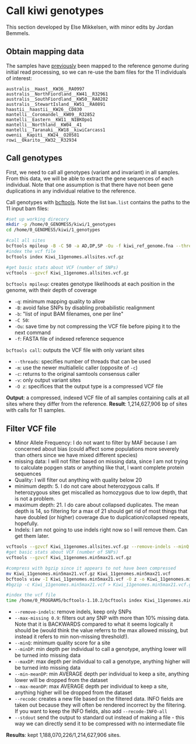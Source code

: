 # Call kiwi genotypes

This section developed by Else Mikkelsen, with minor edits by Jordan Bemmels.

## Obtain mapping data

The samples have [previously](https://github.com/jordanbemmels/kiwi-holocene/blob/main/02_Initial_read_processing.md) been mapped to the reference genome during initial read processing, so we can re-use the bam files for the 11 individuals of interest:

```
australis__Haast__KW36__RA0997
australis__NorthFiordland__KW41__R32961
australis__SouthFiordland__KW50__RA0202
australis__StewartIsland__KW51__RA0891
haastii__haastii__KW26__CD830
mantelli__Coromandel__KW09__R32852
mantelli__Eastern__KW11__NIBKOpo1
mantelli__Northland__KW04__41
mantelli__Taranaki__KW18__kiwiCarcass1
owenii__Kapiti__KW24__O20581
rowi__Okarito__KW32__R32934
```

## Call genotypes

First, we need to call all genotypes (variant and invariant) in all samples. From this data, we will be able to extract the gene sequences of each individual. Note that one assumption is that there have not been gene duplications in any individual relative to the reference.

Call genotypes with [bcftools](https://samtools.github.io/bcftools/). Note the list ```bam.list``` contains the paths to the 11 input bam files:

```bash
#set up working direcory
mkdir -p /home/0_GENOMES5/kiwi/1_genotypes
cd /home/0_GENOMES5/kiwi/1_genotypes

#call all sites
bcftools mpileup -B -C 50 -a AD,DP,SP -Ou -f kiwi_ref_genome.fna --threads 40 -b bam.list | bcftools call --threads 20 -f GQ,GP -m -O z - > Kiwi_11genomes.allsites.vcf.gz
#index the vcf file
bcftools index Kiwi_11genomes.allsites.vcf.gz

#get basic stats about VCF (number of SNPs)
vcftools --gzvcf Kiwi_11genomes.allsites.vcf.gz

```
`bcftools mpileup`: creates genotype likelihoods at each position in the genome, with their depth of coverage
* `-q`: minimum mapping quality to allow
* `-B`: avoid false SNPs by disabling probabilistic realignment
* `-b`: "list of input BAM filenames, one per line"
* `-C 50`: 
* `-Ou`: save time by not compressing the VCF file before piping it to the next command
* `-f`: FASTA file of indexed reference sequence

`bcftools call`: outputs the VCF file with only variant sites
* `--threads`: specifies number of threads that can be used
* `-m`: use the newer multiallelic caller (opposite of `-c`)
* `-c`: returns to the original samtools consensus caller
* `-v`: only output variant sites
* `-O z`: specifices that the output type is a compressed VCF file

**Output**: a compressed, indexed VCF file of all samples containing calls at all sites where they differ from the reference.
**Result**: 1,214,627,906 bp of sites with calls for 11 samples.

## Filter VCF file

* Minor Allele Frequency: I do not want to filter by MAF because I am concerned about bias (could affect some populations more severely than others since we have mixed different species)
* missing data: I will not filter based on missing data, since I am not trying to calculate popgen stats or anything like that, I want complete protein sequences
* Quality: I will filter out anything with quality below 20
* minimum depth: 5. I do not care about heterozygous calls. If heterozygous sites get miscalled as homozygous due to low depth, that is not a problem.
* maximum depth: 21. I do care about collapsed duplicates. The mean depth is 14, so filtering for a max of 21 should get rid of most things that have doubled (or higher) coverage due to duplication/collapsed repeats, hopefully.
* Indels: I am not going to use indels right now so I will remove them. Can get them later.

```bash
vcftools --gzvcf Kiwi_11genomes.allsites.vcf.gz --remove-indels --minQ 20 --min-meanDP 5 --max-meanDP 21 --recode --stdout | gzip -c > Kiwi_11genomes.min5max21.vcf.gz 
#get basic stats about VCF (number of SNPs)
vcftools --gzvcf Kiwi_11genomes.min5max21.vcf.gz

#compress with bgzip since it appears to not have been compressed
mv Kiwi_11genomes.min5max21.vcf.gz Kiwi_11genomes.min5max21.vcf
bcftools view -I Kiwi_11genomes.min5max21.vcf -O z -o Kiwi_11genomes.min5max21.vcf.gz
#bgzip -c Kiwi_11genomes.min5max21.vcf > Kiwi_11genomes.min5max21.vcf.gz

#index the vcf file
time /home/0_PROGRAMS/bcftools-1.10.2/bcftools index Kiwi_11genomes.min5max21.vcf.gz

```
* `--remove-indels`: remove indels, keep only SNPs
* `--max-missing 0.9`: filters out any SNP with more than 10% missing data. Note that it is BACKWARDS compared to what it seems logically it should be (would think the value referrs to the max allowed missing, but instead it refers to min non-missing threshold!). 
* `--minQ`: minimum quality score for a site
* `--minDP`: min depth per individual to call a genotype, anything lower will be turned into missing data
* `--maxDP`: max depth per individual to call a genotype, anything higher will be turned into missing data
* `--min-meanDP`: min AVERAGE depth per individual to keep a site, anything lower will be dropped from the dataset
* `--max-meanDP`: max AVERAGE depth per individual to keep a site, anything higher will be dropped from the dataset
* `--recode`: creates a new file based on the filtered data. INFO fields are taken out because they will often be rendered incorrect by the filtering. If you want to keep the INFO fields, also add `--recode-INFO-all`
* `--stdout` send the output to standard out instead of making a file - this way we can directly send it to be compressed with no intermediate file

**Results**: kept 1,188,070,226/1,214,627,906 sites.
